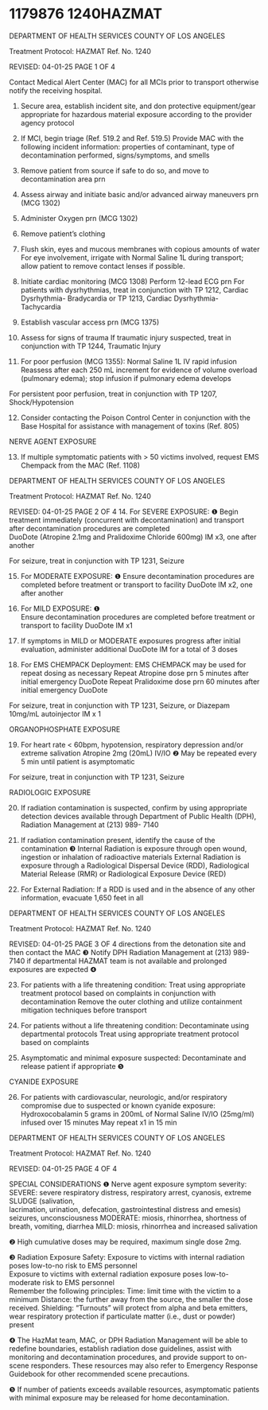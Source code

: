 # 1179876 1240HAZMAT

DEPARTMENT OF HEALTH SERVICES 
COUNTY OF LOS ANGELES 
 
Treatment Protocol: HAZMAT Ref. No. 1240 
 
 
 
 
 
 
REVISED: 04-01-25 PAGE 1 OF 4 
 
Contact Medical Alert Center (MAC) for all MCIs prior to transport otherwise notify the receiving 
hospital.  
 
1. Secure area, establish incident site, and don protective equipment/gear appropriate for 
hazardous material exposure according to the provider agency protocol 
 
2. If MCI, begin triage (Ref. 519.2 and Ref. 519.5) 
Provide MAC with the following incident information: properties of contaminant, type of 
decontamination performed, signs/symptoms, and smells 
 
3. Remove patient from source if safe to do so, and move to decontamination area prn  
 
4. Assess airway and initiate basic and/or advanced airway maneuvers prn (MCG 1302) 
 
5. Administer Oxygen prn (MCG 1302) 
 
6. Remove patient’s clothing 
 
7. Flush skin, eyes and mucous membranes with copious amounts of water  
For eye involvement, irrigate with Normal Saline 1L during transport; allow patient to remove 
contact lenses if possible. 
 
8. Initiate cardiac monitoring (MCG 1308) 
Perform 12-lead ECG prn 
For patients with dysrhythmias, treat in conjunction with TP 1212, Cardiac Dysrhythmia-
Bradycardia or TP 1213, Cardiac Dysrhythmia- Tachycardia 
 
9. Establish vascular access prn (MCG 1375) 
 
10. Assess for signs of trauma 
If traumatic injury suspected, treat in conjunction with TP 1244, Traumatic Injury 
 
11. For poor perfusion (MCG 1355): 
Normal Saline 1L IV rapid infusion 
Reassess after each 250 mL increment for evidence of volume overload (pulmonary edema); 
stop infusion if pulmonary edema develops 
 
For persistent poor perfusion, treat in conjunction with TP 1207, Shock/Hypotension 
 
12. Consider contacting the Poison Control Center in conjunction with the Base Hospital for 
assistance with management of toxins (Ref. 805) 
 
 
NERVE AGENT EXPOSURE 
 
13. If multiple symptomatic patients with > 50 victims involved, request EMS Chempack from the 
MAC (Ref. 1108) 
 

DEPARTMENT OF HEALTH SERVICES 
COUNTY OF LOS ANGELES 
 
Treatment Protocol: HAZMAT Ref. No. 1240 
 
 
 
 
 
 
REVISED: 04-01-25 PAGE 2 OF 4 
14. For SEVERE EXPOSURE: ❶ 
Begin treatment immediately (concurrent with decontamination) and transport after 
decontamination procedures are completed  
DuoDote (Atropine 2.1mg and Pralidoxime Chloride 600mg) IM x3, one after another 
 
For seizure, treat in conjunction with TP 1231, Seizure 
 
15. For MODERATE EXPOSURE: ❶ 
Ensure decontamination procedures are completed before treatment or transport to facility 
DuoDote IM x2, one after another 
 
16. For MILD EXPOSURE: ❶  
Ensure decontamination procedures are completed before treatment or transport to facility 
DuoDote IM x1  
 
17. If symptoms in MILD or MODERATE exposures progress after initial evaluation, administer 
additional DuoDote IM for a total of 3 doses 
 
18. For EMS CHEMPACK Deployment: 
EMS CHEMPACK may be used for repeat dosing as necessary 
Repeat Atropine dose prn 5 minutes after initial emergency DuoDote 
Repeat Pralidoxime dose prn 60 minutes after initial emergency DuoDote 
 
For seizure, treat in conjunction with TP 1231, Seizure, or Diazepam 10mg/mL autoinjector 
IM x 1 
 
 
ORGANOPHOSPHATE EXPOSURE 
 
19. For heart rate < 60bpm, hypotension, respiratory depression and/or extreme salivation 
Atropine 2mg (20mL) IV/IO ❷ 
May be repeated every 5 min until patient is asymptomatic 
 
For seizure, treat in conjunction with TP 1231, Seizure 
 
RADIOLOGIC EXPOSURE 
 
20. If radiation contamination is suspected, confirm by using appropriate detection devices 
available through Department of Public Health (DPH), Radiation Management at (213) 989-
7140 
 
21. If radiation contamination present, identify the cause of the contamination ❸ 
Internal Radiation is exposure through open wound, ingestion or inhalation of radioactive 
materials 
External Radiation is exposure through a Radiological Dispersal Device (RDD), Radiological 
Material Release (RMR) or Radiological Exposure Device (RED) 
 
22. For External Radiation: 
If a RDD is used and in the absence of any other information, evacuate 1,650 feet in all 

DEPARTMENT OF HEALTH SERVICES 
COUNTY OF LOS ANGELES 
 
Treatment Protocol: HAZMAT Ref. No. 1240 
 
 
 
 
 
 
REVISED: 04-01-25 PAGE 3 OF 4 
directions from the detonation site and then contact the MAC ❸ 
Notify DPH Radiation Management at (213) 989-7140 if departmental HAZMAT team is not 
available and prolonged exposures are expected ❹  
 
23. For patients with a life threatening condition: 
Treat using appropriate treatment protocol based on complaints in conjunction with 
decontamination 
Remove the outer clothing and utilize containment mitigation techniques before transport 
 
24. For patients without a life threatening condition: 
Decontaminate using departmental protocols 
Treat using appropriate treatment protocol based on complaints 
 
25. Asymptomatic and minimal exposure suspected: 
Decontaminate and release patient if appropriate ❺ 
 
CYANIDE EXPOSURE 
 
26. For patients with cardiovascular, neurologic, and/or respiratory compromise due to suspected 
or known cyanide exposure: 
Hydroxocobalamin 5 grams in 200mL of Normal Saline IV/IO (25mg/ml) infused over 15 
minutes 
May repeat x1 in 15 min 
  

DEPARTMENT OF HEALTH SERVICES 
COUNTY OF LOS ANGELES 
 
Treatment Protocol: HAZMAT Ref. No. 1240 
 
 
 
 
 
 
REVISED: 04-01-25 PAGE 4 OF 4 
 
SPECIAL CONSIDERATIONS 
❶    Nerve agent exposure symptom severity: 
 SEVERE: severe respiratory distress, respiratory arrest, cyanosis, extreme SLUDGE (salivation,     
lacrimation, urination, defecation, gastrointestinal distress and emesis) seizures, unconsciousness 
      MODERATE: miosis, rhinorrhea, shortness of breath, vomiting, diarrhea 
 MILD: miosis, rhinorrhea and increased salivation 
 
❷    High cumulative doses may be required, maximum single dose 2mg. 
  
❸    Radiation Exposure Safety: 
      Exposure to victims with internal radiation poses low-to-no risk to EMS personnel  
      Exposure to victims with external radiation exposure poses low-to-moderate risk to EMS personnel  
      Remember the following principles: 
Time: limit time with the victim to a minimum 
Distance: the further away from the source, the smaller the dose received. 
Shielding: “Turnouts” will protect from alpha and beta emitters, wear respiratory protection if 
particulate matter (i.e., dust or powder) present 
 
❹    The HazMat team, MAC, or DPH Radiation Management will be able to redefine boundaries, 
establish radiation dose guidelines, assist with monitoring and decontamination procedures, and 
provide support to on-scene responders. These resources may also refer to Emergency Response 
Guidebook for other recommended scene precautions. 
 
❺    If number of patients exceeds available resources, asymptomatic patients with minimal exposure 
may be released for home decontamination.
